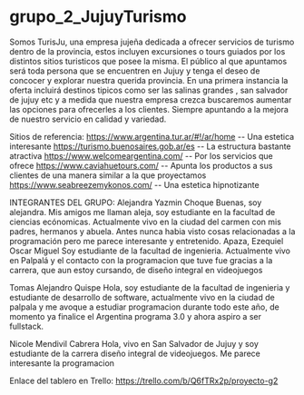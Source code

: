 # grupo_2_JujuyTurismo
Somos TurisJu, una empresa jujeña dedicada a ofrecer servicios de turismo dentro de la provincia, estos incluyen excursiones o tours guiados por los distintos sitios turisticos que posee la misma. 
El público al que apuntamos será toda persona que se encuentren en Jujuy y tenga el deseo de concocer y explorar nuestra querida provincia.
En una primera instancia la oferta incluirá destinos tipicos como ser las salinas grandes , san salvador de jujuy etc y a medida que nuestra empresa crezca buscaremos aumentar las opciones  para ofrecerles a los clientes. Siempre apuntando a la mejora de nuestro servicio en calidad y variedad.

Sitios de referencia: 
https://www.argentina.tur.ar/#!/ar/home   -- Una estetica interesante
https://turismo.buenosaires.gob.ar/es  -- La estructura bastante atractiva
https://www.welcomeargentina.com/   -- Por los servicios que ofrece
https://www.caviahuetours.com/  --  Apunta los productos a sus clientes de una manera similar a la que proyectamos
https://www.seabreezemykonos.com/  --  Una estetica hipnotizante

INTEGRANTES DEL GRUPO:
Alejandra Yazmin Choque
Buenas, soy alejandra. Mis amigos me llaman aleja, soy estudiante en la facultad de ciencias ecónomicas.
Actualmente vivo en la ciudad del carmen con mis padres, hermanos y abuela. Antes nunca habia visto cosas relacionadas a la programación pero me parece interesante y entretenido. 
Apaza, Ezequiel Oscar Miguel
Soy estudiante de la facultad de ingenieria. Actualmente vivo en Palpalá y el contacto con la programacion que tuve fue gracias a la carrera, que aun estoy cursando, de diseño integral en videojuegos

Tomas Alejandro Quispe
Hola, soy estudiante de la facultad de ingenieria y estudiante de desarrollo de software, actualmente vivo en la ciudad de palpala y me avoque a estudiar programacion durante todo este año, de momento ya finalice el Argentina programa 3.0 y ahora aspiro a ser fullstack.

Nicole Mendivil Cabrera
Hola, vivo en San Salvador de Jujuy y soy estudiante de la carrera diseño integral de videojuegos. Me parece interesante la programacion 

Enlace del tablero en Trello:
https://trello.com/b/Q6fTRx2p/proyecto-g2
